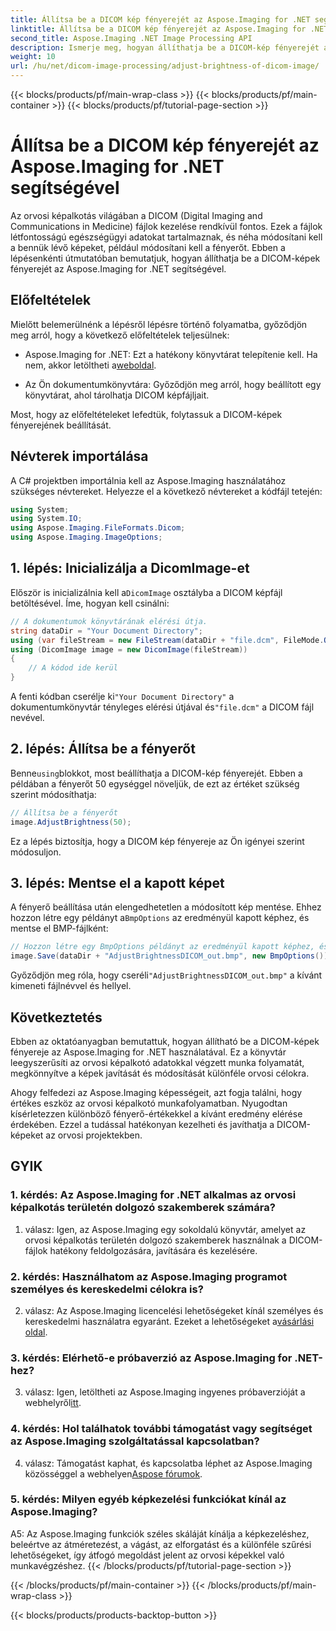 ```yaml
---
title: Állítsa be a DICOM kép fényerejét az Aspose.Imaging for .NET segítségével
linktitle: Állítsa be a DICOM kép fényerejét az Aspose.Imaging for .NET programban
second_title: Aspose.Imaging .NET Image Processing API
description: Ismerje meg, hogyan állíthatja be a DICOM-kép fényerejét az Aspose.Imaging for .NET alkalmazásban. Egyszerűen javíthatja az orvosi képeket.
weight: 10
url: /hu/net/dicom-image-processing/adjust-brightness-of-dicom-image/
---
```


{{< blocks/products/pf/main-wrap-class >}}
{{< blocks/products/pf/main-container >}}
{{< blocks/products/pf/tutorial-page-section >}}

# Állítsa be a DICOM kép fényerejét az Aspose.Imaging for .NET segítségével

Az orvosi képalkotás világában a DICOM (Digital Imaging and Communications in Medicine) fájlok kezelése rendkívül fontos. Ezek a fájlok létfontosságú egészségügyi adatokat tartalmaznak, és néha módosítani kell a bennük lévő képeket, például módosítani kell a fényerőt. Ebben a lépésenkénti útmutatóban bemutatjuk, hogyan állíthatja be a DICOM-képek fényerejét az Aspose.Imaging for .NET segítségével.

## Előfeltételek

Mielőtt belemerülnénk a lépésről lépésre történő folyamatba, győződjön meg arról, hogy a következő előfeltételek teljesülnek:

-  Aspose.Imaging for .NET: Ezt a hatékony könyvtárat telepítenie kell. Ha nem, akkor letöltheti a[weboldal](https://releases.aspose.com/imaging/net/).

- Az Ön dokumentumkönyvtára: Győződjön meg arról, hogy beállított egy könyvtárat, ahol tárolhatja DICOM képfájljait.

Most, hogy az előfeltételeket lefedtük, folytassuk a DICOM-képek fényerejének beállítását.

## Névterek importálása

A C# projektben importálnia kell az Aspose.Imaging használatához szükséges névtereket. Helyezze el a következő névtereket a kódfájl tetején:

```csharp
using System;
using System.IO;
using Aspose.Imaging.FileFormats.Dicom;
using Aspose.Imaging.ImageOptions;
```

## 1. lépés: Inicializálja a DicomImage-et

 Először is inicializálnia kell a`DicomImage` osztályba a DICOM képfájl betöltésével. Íme, hogyan kell csinálni:

```csharp
// A dokumentumok könyvtárának elérési útja.
string dataDir = "Your Document Directory";
using (var fileStream = new FileStream(dataDir + "file.dcm", FileMode.Open, FileAccess.Read))
using (DicomImage image = new DicomImage(fileStream))
{
    // A kódod ide kerül
}
```

 A fenti kódban cserélje ki`"Your Document Directory"` a dokumentumkönyvtár tényleges elérési útjával és`"file.dcm"` a DICOM fájl nevével.

## 2. lépés: Állítsa be a fényerőt

 Benne`using`blokkot, most beállíthatja a DICOM-kép fényerejét. Ebben a példában a fényerőt 50 egységgel növeljük, de ezt az értéket szükség szerint módosíthatja:

```csharp
// Állítsa be a fényerőt
image.AdjustBrightness(50);
```

Ez a lépés biztosítja, hogy a DICOM kép fényereje az Ön igényei szerint módosuljon.

## 3. lépés: Mentse el a kapott képet

 A fényerő beállítása után elengedhetetlen a módosított kép mentése. Ehhez hozzon létre egy példányt a`BmpOptions` az eredményül kapott képhez, és mentse el BMP-fájlként:

```csharp
// Hozzon létre egy BmpOptions példányt az eredményül kapott képhez, és mentse az eredményül kapott képet
image.Save(dataDir + "AdjustBrightnessDICOM_out.bmp", new BmpOptions());
```

 Győződjön meg róla, hogy cseréli`"AdjustBrightnessDICOM_out.bmp"` a kívánt kimeneti fájlnévvel és hellyel.

## Következtetés

Ebben az oktatóanyagban bemutattuk, hogyan állítható be a DICOM-képek fényereje az Aspose.Imaging for .NET használatával. Ez a könyvtár leegyszerűsíti az orvosi képalkotó adatokkal végzett munka folyamatát, megkönnyítve a képek javítását és módosítását különféle orvosi célokra.

Ahogy felfedezi az Aspose.Imaging képességeit, azt fogja találni, hogy értékes eszköz az orvosi képalkotó munkafolyamatban. Nyugodtan kísérletezzen különböző fényerő-értékekkel a kívánt eredmény elérése érdekében. Ezzel a tudással hatékonyan kezelheti és javíthatja a DICOM-képeket az orvosi projektekben.

## GYIK

### 1. kérdés: Az Aspose.Imaging for .NET alkalmas az orvosi képalkotás területén dolgozó szakemberek számára?

1. válasz: Igen, az Aspose.Imaging egy sokoldalú könyvtár, amelyet az orvosi képalkotás területén dolgozó szakemberek használnak a DICOM-fájlok hatékony feldolgozására, javítására és kezelésére.

### 2. kérdés: Használhatom az Aspose.Imaging programot személyes és kereskedelmi célokra is?

 2. válasz: Az Aspose.Imaging licencelési lehetőségeket kínál személyes és kereskedelmi használatra egyaránt. Ezeket a lehetőségeket a[vásárlási oldal](https://purchase.aspose.com/buy).

### 3. kérdés: Elérhető-e próbaverzió az Aspose.Imaging for .NET-hez?

 3. válasz: Igen, letöltheti az Aspose.Imaging ingyenes próbaverzióját a webhelyről[itt](https://releases.aspose.com/).

### 4. kérdés: Hol találhatok további támogatást vagy segítséget az Aspose.Imaging szolgáltatással kapcsolatban?

4. válasz: Támogatást kaphat, és kapcsolatba léphet az Aspose.Imaging közösséggel a webhelyen[Aspose fórumok](https://forum.aspose.com/).

### 5. kérdés: Milyen egyéb képkezelési funkciókat kínál az Aspose.Imaging?

A5: Az Aspose.Imaging funkciók széles skáláját kínálja a képkezeléshez, beleértve az átméretezést, a vágást, az elforgatást és a különféle szűrési lehetőségeket, így átfogó megoldást jelent az orvosi képekkel való munkavégzéshez.
{{< /blocks/products/pf/tutorial-page-section >}}

{{< /blocks/products/pf/main-container >}}
{{< /blocks/products/pf/main-wrap-class >}}

{{< blocks/products/products-backtop-button >}}

